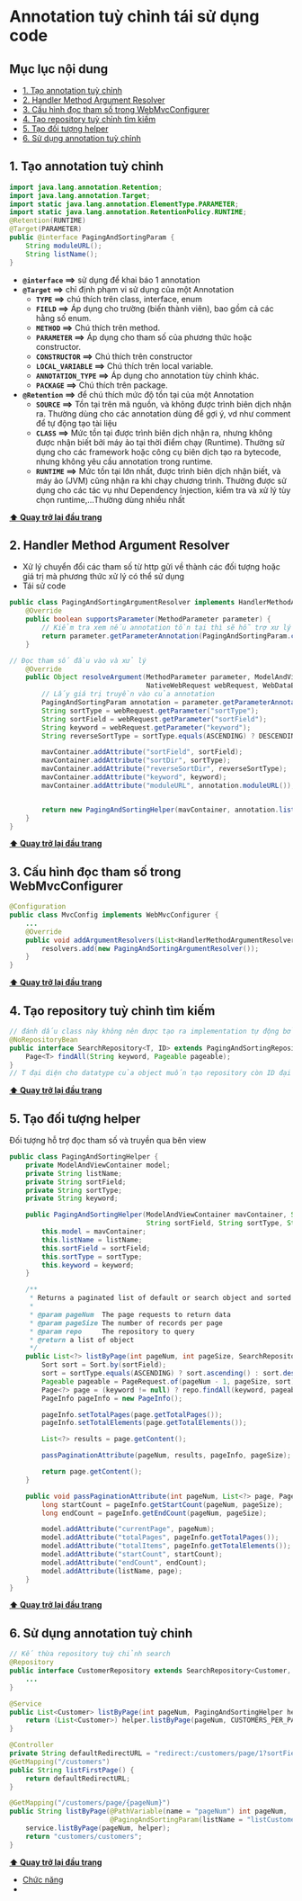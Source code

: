 # Annotation tuỳ chỉnh tái sử dụng code 

## Mục lục nội dung

- [1. Tạo annotation tuỳ chỉnh](#1-tạo-annotation-tuỳ-chỉnh)
- [2. Handler Method Argument Resolver](#2-handler-method-argument-resolver)
- [3. Cấu hình đọc tham số trong WebMvcConfigurer](#3-cấu-hình-đọc-tham-số-trong-webmvcconfigurer)
- [4. Tạo repository tuỳ chỉnh tìm kiếm](#4-tạo-repository-tuỳ-chỉnh-tìm-kiếm)
- [5. Tạo đối tượng helper](#5-tạo-đối-tượng-helper)
- [6. Sử dụng annotation tuỳ chỉnh](#6-sử-dụng-annotation-tuỳ-chỉnh)

## 1. Tạo annotation tuỳ chỉnh

```java
import java.lang.annotation.Retention;
import java.lang.annotation.Target;
import static java.lang.annotation.ElementType.PARAMETER;
import static java.lang.annotation.RetentionPolicy.RUNTIME;
@Retention(RUNTIME)
@Target(PARAMETER) 
public @interface PagingAndSortingParam {
    String moduleURL();
    String listName();
}
```

- **`@interface` ==>** sử dụng để khai báo 1 annotation
- **`@Target` ==>** chỉ định phạm vi sử dụng của một Annotation
    - **`TYPE` ==>** chú thích trên class, interface, enum
    - **`FIELD` ==>** Áp dụng cho trường (biến thành viên), bao gồm cả các hằng số enum.
    - **`METHOD` ==>** Chú thích trên method.
    - **`PARAMETER` ==>** Áp dụng cho tham số của phương thức hoặc constructor.
    - **`CONSTRUCTOR` ==>** Chú thích trên constructor
    - **`LOCAL_VARIABLE` ==>** Chú thích trên local variable.
    - **`ANNOTATION_TYPE` ==>** Áp dụng cho annotation tùy chỉnh khác.
    - **`PACKAGE` ==>** Chú thích trên package.
- **`@Retention` ==>** để chú thích mức độ tồn tại của một Annotation
    - **`SOURCE` ==>** Tồn tại trên mã nguồn, và không được trình biên dịch nhận ra. Thường dùng cho các annotation dùng để gợi ý, vd như comment để tự động tạo tài liệu
    - **`CLASS` ==>** Mức tồn tại được trình biên dịch nhận ra, nhưng không được nhận biết bởi máy ảo tại thời điểm chạy (Runtime). Thường sử dụng cho các framework hoặc công cụ biên dịch tạo ra bytecode, nhưng không yêu cầu annotation trong runtime.
    - **`RUNTIME` ==>** Mức tồn tại lớn nhất, được trình biên dịch nhận biết, và máy ảo (JVM) cũng nhận ra khi chạy chương trình. Thường được sử dụng cho các tác vụ như Dependency Injection, kiểm tra và xử lý tùy chọn runtime,...Thường dùng nhiều nhất

**[⬆ Quay trở lại đầu trang](#mục-lục-nội-dung)**    

## 2. Handler Method Argument Resolver 

- Xử lý chuyển đổi các tham số từ http gửi về thành các đối tượng hoặc giá trị mà phương thức xử lý có thể sử dụng
- Tái sử code

```java
public class PagingAndSortingArgumentResolver implements HandlerMethodArgumentResolver {
	@Override
	public boolean supportsParameter(MethodParameter parameter) {
        // Kiểm tra xem nếu annotation tồn tại thì sẽ hỗ trợ xư lý tham số 
		return parameter.getParameterAnnotation(PagingAndSortingParam.class) != null;
	}

// Đọc tham số đầu vào và xử lý
	@Override
    public Object resolveArgument(MethodParameter parameter, ModelAndViewContainer mavContainer,
                                  NativeWebRequest webRequest, WebDataBinderFactory binderFactory) throws Exception {
        // Lấy giá trị truyền vào của annotation
        PagingAndSortingParam annotation = parameter.getParameterAnnotation(PagingAndSortingParam.class);
        String sortType = webRequest.getParameter("sortType");
        String sortField = webRequest.getParameter("sortField");
        String keyword = webRequest.getParameter("keyword");
        String reverseSortType = sortType.equals(ASCENDING) ? DESCENDING : ASCENDING;

        mavContainer.addAttribute("sortField", sortField);
        mavContainer.addAttribute("sortDir", sortType);
        mavContainer.addAttribute("reverseSortDir", reverseSortType);
        mavContainer.addAttribute("keyword", keyword);
        mavContainer.addAttribute("moduleURL", annotation.moduleURL());


        return new PagingAndSortingHelper(mavContainer, annotation.listName(), sortField, sortType, keyword);
    }
}
```

**[⬆ Quay trở lại đầu trang](#mục-lục-nội-dung)**

## 3. Cấu hình đọc tham số trong WebMvcConfigurer

```java
@Configuration
public class MvcConfig implements WebMvcConfigurer {
    ...
    @Override
    public void addArgumentResolvers(List<HandlerMethodArgumentResolver> resolvers) {
        resolvers.add(new PagingAndSortingArgumentResolver());
    }
}
```

**[⬆ Quay trở lại đầu trang](#mục-lục-nội-dung)**

## 4. Tạo repository tuỳ chỉnh tìm kiếm

```java
// đánh dấu class này không nên được tạo ra implementation tự động bởi Spring Data
@NoRepositoryBean 
public interface SearchRepository<T, ID> extends PagingAndSortingRepository<T, ID> {
    Page<T> findAll(String keyword, Pageable pageable);
}
// T đại diện cho datatype của object muốn tạo repository còn ID đại diện datatype khoá chính
```

**[⬆ Quay trở lại đầu trang](#mục-lục-nội-dung)**

## 5. Tạo đối tượng helper

Đối tượng hỗ trợ đọc tham số và truyền qua bên view

```java
public class PagingAndSortingHelper {
    private ModelAndViewContainer model;
    private String listName;
    private String sortField;
    private String sortType;
    private String keyword;

    public PagingAndSortingHelper(ModelAndViewContainer mavContainer, String listName, 
                                  String sortField, String sortType, String keyword) {
        this.model = mavContainer;
        this.listName = listName;
        this.sortField = sortField;
        this.sortType = sortType;
        this.keyword = keyword;
    }

    /**
     * Returns a paginated list of default or search object and sorted ascending or descending by the specified column.
     *
     * @param pageNum  The page requests to return data
     * @param pageSize The number of records per page
     * @param repo     The repository to query
     * @return a list of object
     */
    public List<?> listByPage(int pageNum, int pageSize, SearchRepository<?, Integer> repo) {
        Sort sort = Sort.by(sortField);
        sort = sortType.equals(ASCENDING) ? sort.ascending() : sort.descending();
        Pageable pageable = PageRequest.of(pageNum - 1, pageSize, sort);
        Page<?> page = (keyword != null) ? repo.findAll(keyword, pageable) : repo.findAll(pageable);
        PageInfo pageInfo = new PageInfo();

        pageInfo.setTotalPages(page.getTotalPages());
        pageInfo.setTotalElements(page.getTotalElements());

        List<?> results = page.getContent();

        passPaginationAttribute(pageNum, results, pageInfo, pageSize);

        return page.getContent();
    }

    public void passPaginationAttribute(int pageNum, List<?> page, PageInfo pageInfo, int pageSize) {
        long startCount = pageInfo.getStartCount(pageNum, pageSize);
        long endCount = pageInfo.getEndCount(pageNum, pageSize);

        model.addAttribute("currentPage", pageNum);
        model.addAttribute("totalPages", pageInfo.getTotalPages());
        model.addAttribute("totalItems", pageInfo.getTotalElements());
        model.addAttribute("startCount", startCount);
        model.addAttribute("endCount", endCount);
        model.addAttribute(listName, page);
    }
}
```

**[⬆ Quay trở lại đầu trang](#mục-lục-nội-dung)**

## 6. Sử dụng annotation tuỳ chỉnh

```java
// Kế thừa repository tuỳ chỉnh search
@Repository
public interface CustomerRepository extends SearchRepository<Customer, Integer> {
    ...
}

@Service
public List<Customer> listByPage(int pageNum, PagingAndSortingHelper helper) {
    return (List<Customer>) helper.listByPage(pageNum, CUSTOMERS_PER_PAGE, customerRepo);
}

@Controller
private String defaultRedirectURL = "redirect:/customers/page/1?sortField=firstName&sortType=asc";
@GetMapping("/customers")
public String listFirstPage() {
    return defaultRedirectURL;
}

@GetMapping("/customers/page/{pageNum}")
public String listByPage(@PathVariable(name = "pageNum") int pageNum,
                         @PagingAndSortingParam(listName = "listCustomers", moduleURL = "/customers") PagingAndSortingHelper helper) {
    service.listByPage(pageNum, helper);
    return "customers/customers";
}
```

**[⬆ Quay trở lại đầu trang](#mục-lục-nội-dung)**

- [Chức năng](Day011.md)
- [](Day034.md)